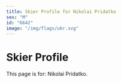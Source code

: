 ```yaml
---
title: Skier Profile for Nikolai Pridatko
sex: "M"
id: "6642"
image: "/img/flags/ukr.svg" 
---
```


# Skier Profile

This page is for: Nikolai Pridatko.
    